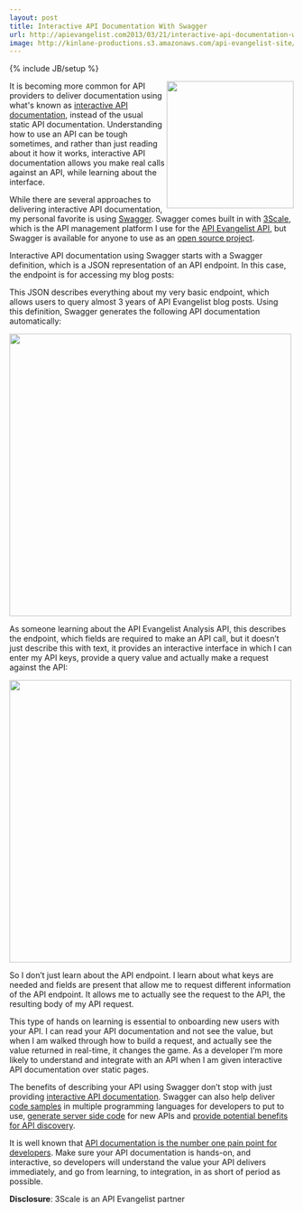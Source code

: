 ```yaml
---
layout: post
title: Interactive API Documentation With Swagger
url: http://apievangelist.com2013/03/21/interactive-api-documentation-with-swagger/
image: http://kinlane-productions.s3.amazonaws.com/api-evangelist-site/blog/reverb-for-developers-swagger.png
---
```

{% include JB/setup %}
<p>
     <a title="Swagger " href="https://developers.helloreverb.com/swagger/"><img src="https://s3.amazonaws.com/kinlane-productions/api-evangelist/swagger/reverb-for-developers-swagger.png"  width="225" align="right" /></a>
</p>
<p>
     It is becoming more common for API providers to deliver documentation using what's known as <a title="interactive API documentation" href="/buildingblocks/interactive_documentation.php">interactive API documentation</a>, instead of the usual static API documentation. Understanding how to use an API can be tough sometimes, and rather than just reading about it how it works, interactive API documentation allows you make real calls against an API, while learning about the interface.
</p>
<p>
     While there are several approaches to delivering interactive API documentation, my personal favorite is using <a title="Swagger " href="https://developers.helloreverb.com/swagger/">Swagger</a>. Swagger comes built in with <a title="3Scale" href="http://3scale.net">3Scale</a>, which is the API management platform I use for the <a href="https://apievangelist.3scale.net/">API Evangelist API</a>, but Swagger is available for anyone to use as an <a href="https://github.com/wordnik/swagger-core/wiki">open source project</a>.
</p>
<p>
     Interactive API documentation using Swagger starts with a Swagger definition, which is a JSON representation of an API endpoint. In this case, the endpoint is for accessing my blog posts:
</p>
<p>
     This JSON describes everything about my very basic endpoint, which allows users to query almost 3 years of API Evangelist blog posts. Using this definition, Swagger generates the following API documentation automatically:
</p>
<p>
     <img src="https://s3.amazonaws.com/kinlane-productions/api-evangelist/swagger/swagger-interactive-documentation-1.png"  width="500" />
</p>
<p>
     As someone learning about the API Evangelist Analysis API, this describes the endpoint, which fields are required to make an API call, but it doesn’t just describe this with text, it provides an interactive interface in which I can enter my API keys, provide a query value and actually make a request against the API:
</p>
<p>
     <img src="https://s3.amazonaws.com/kinlane-productions/api-evangelist/swagger/swagger-interactive-documentation-2.png"  width="500" />
</p>
<p>
     So I don’t just learn about the API endpoint. I learn about what keys are needed and fields are present that allow me to request different information of the API endpoint. It allows me to actually see the request to the API, the resulting body of my API request.
</p>
<p>
     This type of hands on learning is essential to onboarding new users with your API. I can read your API documentation and not see the value, but when I am walked through how to build a request, and actually see the value returned in real-time, it changes the game. As a developer I’m more likely to understand and integrate with an API when I am given interactive API documentation over static pages.
</p>
<p>
     The benefits of describing your API using Swagger don’t stop with just providing <a href="https://github.com/wordnik/swagger-ui">interactive API documentation</a>. Swagger can also help deliver <a href="https://github.com/wordnik/swagger-codegen">code samples</a> in multiple programming languages for developers to put to use, <a href="https://github.com/wordnik/swagger-core">generate server side code</a> for new APIs and <a href="/2011/11/09/can-swagger-deliver-a-restful-api-discovery-service/">provide potential benefits for API discovery</a>.
</p>
<p>
     It is well known that <a href="http://blog.programmableweb.com/2010/08/12/web-api-documentation-best-practices/">API documentation is the number one pain point for developers</a>. Make sure your API documentation is hands-on, and interactive, so developers will understand the value your API delivers immediately, and go from learning, to integration, in as short of period as possible.
</p>
<p>
     <strong>Disclosure</strong>: 3Scale is an API Evangelist partner
</p>
